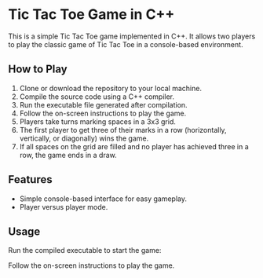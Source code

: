 <!DOCTYPE html>
<html lang="en">


<body>

   <h1>Tic Tac Toe Game in C++</h1>

  <p>This is a simple Tic Tac Toe game implemented in C++. It allows two players to play the classic game of Tic Tac Toe in a console-based environment.</p>
    <h2>How to Play</h2>
    <ol>
        <li>Clone or download the repository to your local machine.</li>
        <li>Compile the source code using a C++ compiler.</li>
        <li>Run the executable file generated after compilation.</li>
        <li>Follow the on-screen instructions to play the game.</li>
        <li>Players take turns marking spaces in a 3x3 grid.</li>
        <li>The first player to get three of their marks in a row (horizontally, vertically, or diagonally) wins the game.</li>
        <li>If all spaces on the grid are filled and no player has achieved three in a row, the game ends in a draw.</li>
    </ol>
    <h2>Features</h2>
    <ul>
        <li>Simple console-based interface for easy gameplay.</li>
        <li>Player versus player mode.</li>
    </ul>
    <h2>Usage</h2>
    <p>Run the compiled executable to start the game:</p>
    <p>Follow the on-screen instructions to play the game.</p>

</body>

</html>
